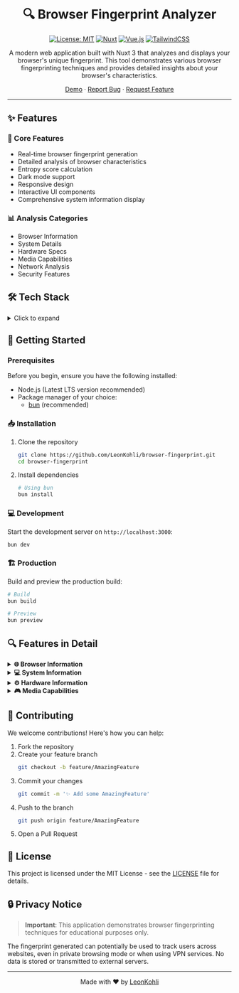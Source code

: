 <div align="center">

# 🔍 Browser Fingerprint Analyzer

[![License: MIT](https://img.shields.io/badge/License-MIT-yellow.svg)](https://opensource.org/licenses/MIT)
[![Nuxt](https://img.shields.io/badge/Nuxt-3.x-00DC82.svg?logo=nuxt.js)](https://nuxt.com/)
[![Vue.js](https://img.shields.io/badge/Vue.js-3.x-4FC08D.svg?logo=vue.js)](https://vuejs.org/)
[![TailwindCSS](https://img.shields.io/badge/TailwindCSS-3.x-38B2AC.svg?logo=tailwind-css)](https://tailwindcss.com/)

A modern web application built with Nuxt 3 that analyzes and displays your browser's unique fingerprint. This tool demonstrates various browser fingerprinting techniques and provides detailed insights about your browser's characteristics.

[Demo](https://fingerprint.leonkohli.dev) · [Report Bug](https://github.com/LeonKohli/browser-fingerprint/issues) · [Request Feature](https://github.com/LeonKohli/browser-fingerprint/issues)

</div>

---

## ✨ Features

### 🚀 Core Features
- Real-time browser fingerprint generation
- Detailed analysis of browser characteristics
- Entropy score calculation
- Dark mode support
- Responsive design
- Interactive UI components
- Comprehensive system information display

### 📊 Analysis Categories
- Browser Information
- System Details
- Hardware Specs
- Media Capabilities
- Network Analysis
- Security Features
</table>

## 🛠️ Tech Stack

<details>
<summary>Click to expand</summary>

- **Framework**: [Nuxt.js 3](https://nuxt.com) - Vue-powered SSR framework
- **UI Components**: [shadcn-vue](https://www.shadcn-vue.com/) - Beautifully designed components
- **Styling**: [TailwindCSS](https://tailwindcss.com) - Utility-first CSS framework
- **Icons**: [@nuxt/icon](https://github.com/nuxt-modules/icon) - Icon module for Nuxt
- **State Management**: Vue 3 Composition API
- **Color Mode**: [@nuxtjs/color-mode](https://color-mode.nuxtjs.org/) - Dark/Light mode support
- **Utility Functions**: [@vueuse/core](https://vueuse.org/) - Collection of Vue Composition Utilities

</details>

## 🚀 Getting Started

### Prerequisites

Before you begin, ensure you have the following installed:
- Node.js (Latest LTS version recommended)
- Package manager of your choice:
  - [bun](https://bun.sh/) (recommended)

### 📥 Installation

1. Clone the repository
   ```bash
   git clone https://github.com/LeonKohli/browser-fingerprint.git
   cd browser-fingerprint
   ```

2. Install dependencies
   ```bash
   # Using bun
   bun install
   ```

### 💻 Development

Start the development server on `http://localhost:3000`:

```bash
bun dev
```

### 🏗️ Production

Build and preview the production build:

```bash
# Build
bun build

# Preview
bun preview
```

## 🔍 Features in Detail

<details>
<summary><b>🌐 Browser Information</b></summary>

- Browser name and version detection
- User agent analysis
- Platform identification
- Cookie and privacy settings detection
</details>

<details>
<summary><b>💻 System Information</b></summary>

- Operating system detection
- Timezone information
- Font enumeration
- System capabilities
</details>

<details>
<summary><b>⚙️ Hardware Information</b></summary>

- Screen resolution and properties
- Device memory
- CPU cores
- Hardware concurrency
</details>

<details>
<summary><b>🎮 Media Capabilities</b></summary>

- Canvas fingerprinting
- Audio fingerprinting
- WebGL information
- Media support detection
</details>

## 🤝 Contributing

We welcome contributions! Here's how you can help:

1. Fork the repository
2. Create your feature branch
   ```bash
   git checkout -b feature/AmazingFeature
   ```
3. Commit your changes
   ```bash
   git commit -m '✨ Add some AmazingFeature'
   ```
4. Push to the branch
   ```bash
   git push origin feature/AmazingFeature
   ```
5. Open a Pull Request

## 📄 License

This project is licensed under the MIT License - see the [LICENSE](LICENSE) file for details.

## 🔒 Privacy Notice

> **Important**: This application demonstrates browser fingerprinting techniques for educational purposes only.

The fingerprint generated can potentially be used to track users across websites, even in private browsing mode or when using VPN services. No data is stored or transmitted to external servers.

---

<div align="center">

Made with ❤️ by [LeonKohli](https://github.com/LeonKohli)

</div>

